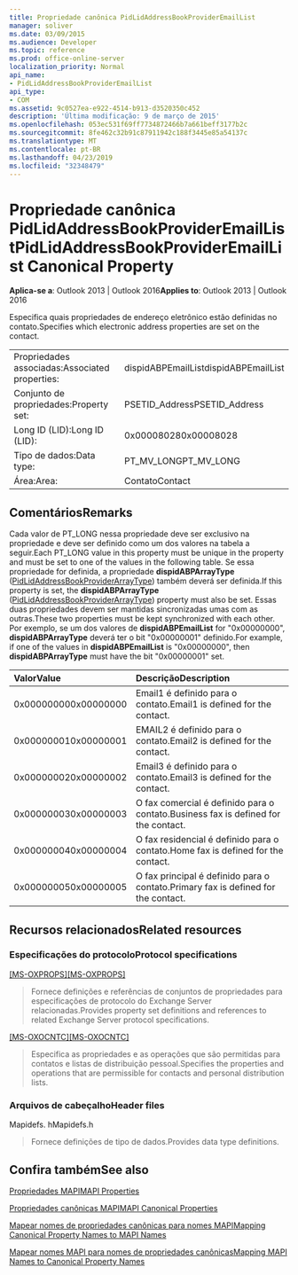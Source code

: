 ```yaml
---
title: Propriedade canônica PidLidAddressBookProviderEmailList
manager: soliver
ms.date: 03/09/2015
ms.audience: Developer
ms.topic: reference
ms.prod: office-online-server
localization_priority: Normal
api_name:
- PidLidAddressBookProviderEmailList
api_type:
- COM
ms.assetid: 9c0527ea-e922-4514-b913-d3520350c452
description: 'Última modificação: 9 de março de 2015'
ms.openlocfilehash: 053ec531f69ff7734872466b7a661beff3177b2c
ms.sourcegitcommit: 8fe462c32b91c87911942c188f3445e85a54137c
ms.translationtype: MT
ms.contentlocale: pt-BR
ms.lasthandoff: 04/23/2019
ms.locfileid: "32348479"
---
```

# <a name="pidlidaddressbookprovideremaillist-canonical-property"></a><span data-ttu-id="2530b-103">Propriedade canônica PidLidAddressBookProviderEmailList</span><span class="sxs-lookup"><span data-stu-id="2530b-103">PidLidAddressBookProviderEmailList Canonical Property</span></span>

  
  
<span data-ttu-id="2530b-104">**Aplica-se a**: Outlook 2013 | Outlook 2016</span><span class="sxs-lookup"><span data-stu-id="2530b-104">**Applies to**: Outlook 2013 | Outlook 2016</span></span> 
  
<span data-ttu-id="2530b-105">Especifica quais propriedades de endereço eletrônico estão definidas no contato.</span><span class="sxs-lookup"><span data-stu-id="2530b-105">Specifies which electronic address properties are set on the contact.</span></span> 
  
|||
|:-----|:-----|
|<span data-ttu-id="2530b-106">Propriedades associadas:</span><span class="sxs-lookup"><span data-stu-id="2530b-106">Associated properties:</span></span>  <br/> |<span data-ttu-id="2530b-107">dispidABPEmailList</span><span class="sxs-lookup"><span data-stu-id="2530b-107">dispidABPEmailList</span></span>  <br/> |
|<span data-ttu-id="2530b-108">Conjunto de propriedades:</span><span class="sxs-lookup"><span data-stu-id="2530b-108">Property set:</span></span>  <br/> |<span data-ttu-id="2530b-109">PSETID_Address</span><span class="sxs-lookup"><span data-stu-id="2530b-109">PSETID_Address</span></span>  <br/> |
|<span data-ttu-id="2530b-110">Long ID (LID):</span><span class="sxs-lookup"><span data-stu-id="2530b-110">Long ID (LID):</span></span>  <br/> |<span data-ttu-id="2530b-111">0x00008028</span><span class="sxs-lookup"><span data-stu-id="2530b-111">0x00008028</span></span>  <br/> |
|<span data-ttu-id="2530b-112">Tipo de dados:</span><span class="sxs-lookup"><span data-stu-id="2530b-112">Data type:</span></span>  <br/> |<span data-ttu-id="2530b-113">PT_MV_LONG</span><span class="sxs-lookup"><span data-stu-id="2530b-113">PT_MV_LONG</span></span>  <br/> |
|<span data-ttu-id="2530b-114">Área:</span><span class="sxs-lookup"><span data-stu-id="2530b-114">Area:</span></span>  <br/> |<span data-ttu-id="2530b-115">Contato</span><span class="sxs-lookup"><span data-stu-id="2530b-115">Contact</span></span>  <br/> |
   
## <a name="remarks"></a><span data-ttu-id="2530b-116">Comentários</span><span class="sxs-lookup"><span data-stu-id="2530b-116">Remarks</span></span>

<span data-ttu-id="2530b-117">Cada valor de PT_LONG nessa propriedade deve ser exclusivo na propriedade e deve ser definido como um dos valores na tabela a seguir.</span><span class="sxs-lookup"><span data-stu-id="2530b-117">Each PT_LONG value in this property must be unique in the property and must be set to one of the values in the following table.</span></span> <span data-ttu-id="2530b-118">Se essa propriedade for definida, a propriedade **dispidABPArrayType** ([PidLidAddressBookProviderArrayType](pidlidaddressbookproviderarraytype-canonical-property.md)) também deverá ser definida.</span><span class="sxs-lookup"><span data-stu-id="2530b-118">If this property is set, the **dispidABPArrayType** ([PidLidAddressBookProviderArrayType](pidlidaddressbookproviderarraytype-canonical-property.md)) property must also be set.</span></span> <span data-ttu-id="2530b-119">Essas duas propriedades devem ser mantidas sincronizadas umas com as outras.</span><span class="sxs-lookup"><span data-stu-id="2530b-119">These two properties must be kept synchronized with each other.</span></span> <span data-ttu-id="2530b-120">Por exemplo, se um dos valores de **dispidABPEmailList** for "0x00000000", **dispidABPArrayType** deverá ter o bit "0x00000001" definido.</span><span class="sxs-lookup"><span data-stu-id="2530b-120">For example, if one of the values in **dispidABPEmailList** is "0x00000000", then **dispidABPArrayType** must have the bit "0x00000001" set.</span></span> 
  
|<span data-ttu-id="2530b-121">**Valor**</span><span class="sxs-lookup"><span data-stu-id="2530b-121">**Value**</span></span>|<span data-ttu-id="2530b-122">**Descrição**</span><span class="sxs-lookup"><span data-stu-id="2530b-122">**Description**</span></span>|
|:-----|:-----|
|<span data-ttu-id="2530b-123">0x00000000</span><span class="sxs-lookup"><span data-stu-id="2530b-123">0x00000000</span></span>  <br/> |<span data-ttu-id="2530b-124">Email1 é definido para o contato.</span><span class="sxs-lookup"><span data-stu-id="2530b-124">Email1 is defined for the contact.</span></span>  <br/> |
|<span data-ttu-id="2530b-125">0x00000001</span><span class="sxs-lookup"><span data-stu-id="2530b-125">0x00000001</span></span>  <br/> |<span data-ttu-id="2530b-126">EMAIL2 é definido para o contato.</span><span class="sxs-lookup"><span data-stu-id="2530b-126">Email2 is defined for the contact.</span></span>  <br/> |
|<span data-ttu-id="2530b-127">0x00000002</span><span class="sxs-lookup"><span data-stu-id="2530b-127">0x00000002</span></span>  <br/> |<span data-ttu-id="2530b-128">Email3 é definido para o contato.</span><span class="sxs-lookup"><span data-stu-id="2530b-128">Email3 is defined for the contact.</span></span>  <br/> |
|<span data-ttu-id="2530b-129">0x00000003</span><span class="sxs-lookup"><span data-stu-id="2530b-129">0x00000003</span></span>  <br/> |<span data-ttu-id="2530b-130">O fax comercial é definido para o contato.</span><span class="sxs-lookup"><span data-stu-id="2530b-130">Business fax is defined for the contact.</span></span>  <br/> |
|<span data-ttu-id="2530b-131">0x00000004</span><span class="sxs-lookup"><span data-stu-id="2530b-131">0x00000004</span></span>  <br/> |<span data-ttu-id="2530b-132">O fax residencial é definido para o contato.</span><span class="sxs-lookup"><span data-stu-id="2530b-132">Home fax is defined for the contact.</span></span>  <br/> |
|<span data-ttu-id="2530b-133">0x00000005</span><span class="sxs-lookup"><span data-stu-id="2530b-133">0x00000005</span></span>  <br/> |<span data-ttu-id="2530b-134">O fax principal é definido para o contato.</span><span class="sxs-lookup"><span data-stu-id="2530b-134">Primary fax is defined for the contact.</span></span>  <br/> |
   
## <a name="related-resources"></a><span data-ttu-id="2530b-135">Recursos relacionados</span><span class="sxs-lookup"><span data-stu-id="2530b-135">Related resources</span></span>

### <a name="protocol-specifications"></a><span data-ttu-id="2530b-136">Especificações do protocolo</span><span class="sxs-lookup"><span data-stu-id="2530b-136">Protocol specifications</span></span>

<span data-ttu-id="2530b-137">[[MS-OXPROPS]](https://msdn.microsoft.com/library/f6ab1613-aefe-447d-a49c-18217230b148%28Office.15%29.aspx)</span><span class="sxs-lookup"><span data-stu-id="2530b-137">[[MS-OXPROPS]](https://msdn.microsoft.com/library/f6ab1613-aefe-447d-a49c-18217230b148%28Office.15%29.aspx)</span></span>
  
> <span data-ttu-id="2530b-138">Fornece definições e referências de conjuntos de propriedades para especificações de protocolo do Exchange Server relacionadas.</span><span class="sxs-lookup"><span data-stu-id="2530b-138">Provides property set definitions and references to related Exchange Server protocol specifications.</span></span>
    
<span data-ttu-id="2530b-139">[[MS-OXOCNTC]](https://msdn.microsoft.com/library/9b636532-9150-4836-9635-9c9b756c9ccf%28Office.15%29.aspx)</span><span class="sxs-lookup"><span data-stu-id="2530b-139">[[MS-OXOCNTC]](https://msdn.microsoft.com/library/9b636532-9150-4836-9635-9c9b756c9ccf%28Office.15%29.aspx)</span></span>
  
> <span data-ttu-id="2530b-140">Especifica as propriedades e as operações que são permitidas para contatos e listas de distribuição pessoal.</span><span class="sxs-lookup"><span data-stu-id="2530b-140">Specifies the properties and operations that are permissible for contacts and personal distribution lists.</span></span>
    
### <a name="header-files"></a><span data-ttu-id="2530b-141">Arquivos de cabeçalho</span><span class="sxs-lookup"><span data-stu-id="2530b-141">Header files</span></span>

<span data-ttu-id="2530b-142">Mapidefs. h</span><span class="sxs-lookup"><span data-stu-id="2530b-142">Mapidefs.h</span></span>
  
> <span data-ttu-id="2530b-143">Fornece definições de tipo de dados.</span><span class="sxs-lookup"><span data-stu-id="2530b-143">Provides data type definitions.</span></span>
    
## <a name="see-also"></a><span data-ttu-id="2530b-144">Confira também</span><span class="sxs-lookup"><span data-stu-id="2530b-144">See also</span></span>



[<span data-ttu-id="2530b-145">Propriedades MAPI</span><span class="sxs-lookup"><span data-stu-id="2530b-145">MAPI Properties</span></span>](mapi-properties.md)
  
[<span data-ttu-id="2530b-146">Propriedades canônicas MAPI</span><span class="sxs-lookup"><span data-stu-id="2530b-146">MAPI Canonical Properties</span></span>](mapi-canonical-properties.md)
  
[<span data-ttu-id="2530b-147">Mapear nomes de propriedades canônicas para nomes MAPI</span><span class="sxs-lookup"><span data-stu-id="2530b-147">Mapping Canonical Property Names to MAPI Names</span></span>](mapping-canonical-property-names-to-mapi-names.md)
  
[<span data-ttu-id="2530b-148">Mapear nomes MAPI para nomes de propriedades canônicas</span><span class="sxs-lookup"><span data-stu-id="2530b-148">Mapping MAPI Names to Canonical Property Names</span></span>](mapping-mapi-names-to-canonical-property-names.md)

